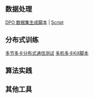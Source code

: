 ## 数据处理

[DPO 数据集生成脚本](toolkit/dpo_data_process.md) | [Script](LLMReasoning/llmreasoning/data_process/dpo_data_process.py)


## 分布式训练

[多节多卡分布式通信测试](toolkit/launch_multi_node_hccl_test.md)
[多机多卡Kill脚本](toolkit/kill_multi_nodes.md)


## 算法实践

## 其他工具